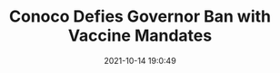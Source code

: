 ---
"title": "Conoco Defies Governor Ban with Vaccine Mandates"
"date": "2021-10-14 19:0:49"
"feed_name": "RIGZONE"
"feed_website": "http://www.rigzone.com/"
"feed_rss": "http://www.rigzone.com/news/rss/rigzone_latest.aspx"
"link": "https://www.rigzone.com/news/wire/conoco_defies_governor_ban_with_vaccine_mandates-14-oct-2021-166725-article/?rss=true"
"source": "None"
"file": "_posts/2021-1-1-7368b76326de79c265af252e55ca7d2802c1b016.md"
"accident": "0"
"drilling": "0"
"dead": "0"
"injured": "0"
"arrested": "0"
"place": "unknown place"
"where": "unknown site"
"causes": "unknown"
"place_uri": "unknown place"
---
